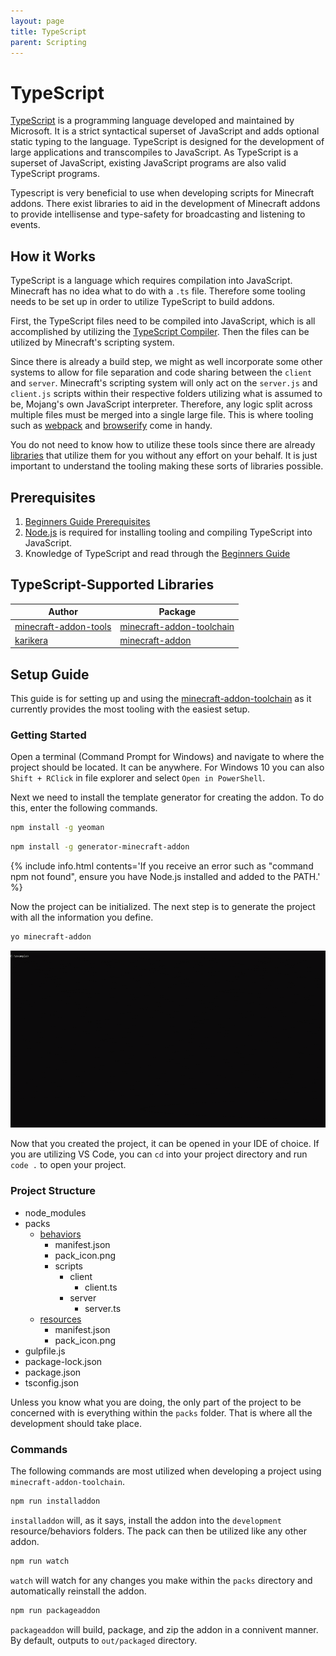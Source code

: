 ```yaml
---
layout: page
title: TypeScript
parent: Scripting
---
```


[//]: # (Documentation is heavily based on https://minecraft-addon-tools.github.io/tutorials/getting-started)

# TypeScript

[TypeScript](https://www.typescriptlang.org/) is a programming language developed and maintained by Microsoft. It is a strict syntactical superset of JavaScript and adds optional static typing to the language. TypeScript is designed for the development of large applications and transcompiles to JavaScript. As TypeScript is a superset of JavaScript, existing JavaScript programs are also valid TypeScript programs.

Typescript is very beneficial to use when developing scripts for Minecraft addons. There exist libraries to aid in the development of Minecraft addons to provide intellisense and type-safety for broadcasting and listening to events.

## How it Works

TypeScript is a language which requires compilation into JavaScript. Minecraft has no idea what to do with a `.ts` file. Therefore some tooling needs to be set up in order to utilize TypeScript to build addons.

First, the TypeScript files need to be compiled into JavaScript, which is all accomplished by utilizing the [TypeScript Compiler](https://www.npmjs.com/package/typescript). Then the files can be utilized by Minecraft's scripting system.

Since there is already a build step, we might as well incorporate some other systems to allow for file separation and code sharing between the `client` and `server`. Minecraft's scripting system will only act on the `server.js` and `client.js` scripts within their respective folders utilizing what is assumed to be, Mojang's own JavaScript interpreter. Therefore, any logic split across multiple files must be merged into a single large file. This is where tooling such as [webpack](https://webpack.js.org/) and [browserify](https://browserify.org/) come in handy.

You do not need to know how to utilize these tools since there are already [libraries](#typescript-supported-libraries) that utilize them for you without any effort on your behalf. It is just important to understand the tooling making these sorts of libraries possible.

## Prerequisites

1. [Beginners Guide Prerequisites](/scripting/beginners-guide#prerequisites)
2. [Node.js](https://nodejs.org/en/) is required for installing tooling and compiling TypeScript into JavaScript.
3. Knowledge of TypeScript and read through the [Beginners Guide](/scripting/beginners-guide)

## TypeScript-Supported Libraries

| Author          | Package     |
|-----------------|-------------|
| [minecraft-addon-tools](https://github.com/minecraft-addon-tools) | [minecraft-addon-toolchain](https://github.com/minecraft-addon-tools/minecraft-addon-toolchain) |
| [karikera](https://github.com/karikera) | [minecraft-addon](https://github.com/karikera/mcaddon-start) |

## Setup Guide

This guide is for setting up and using the [minecraft-addon-toolchain](https://github.com/minecraft-addon-tools/minecraft-addon-toolchain) as it currently provides the most tooling with the easiest setup.

### Getting Started

Open a terminal (Command Prompt for Windows) and navigate to where the project should be located. It can be anywhere. For Windows 10 you can also `Shift + RClick` in file explorer and select `Open in PowerShell`.

Next we need to install the template generator for creating the addon. To do this, enter the following commands.

```bash
npm install -g yeoman
```

```bash
npm install -g generator-minecraft-addon
```

{% include info.html
  contents='If you receive an error such as "command npm not found", ensure you have Node.js installed and added to the PATH.'
%}

Now the project can be initialized. The next step is to generate the project with all the information you define.

```bash
yo minecraft-addon
```

![Creating a project](/assets/images/scripting/typescript/project-create.gif)

Now that you created the project, it can be opened in your IDE of choice. If you are utilizing VS Code, you can `cd` into your project directory and run `code .` to open your project.

### Project Structure

<div markdown="0" class="folder-structure">
    <ul>
        <li><span class="folder">node_modules</span></li>
        <li><span class="folder">packs</span>
            <ul>
                <li><span class="folder"><a href="/schemas/behavior-folder" target="__blank">behaviors</a></span>
                    <ul>
                        <li><span class="file">manifest.json</span></li>
                        <li><span class="image">pack_icon.png</span></li>
                        <li><span class="folder">scripts</span>
                            <ul>
                                <li><span class="folder">client</span>
                                    <ul>
                                        <li><span class="file">client.ts</span></li>
                                    </ul>
                                </li>
                                <li><span class="folder">server</span>
                                    <ul>
                                        <li><span class="file">server.ts</span></li>
                                    </ul>
                                </li>
                            </ul>
                        </li>
                    </ul>
                </li>
                <li><span class="folder"><a href="/schemas/resource-folder" target="__blank">resources</a></span>
                    <ul>
                        <li><span class="file">manifest.json</span></li>
                        <li><span class="image">pack_icon.png</span></li>
                    </ul>
                </li>
            </ul>
        </li>
        <li><span class="file">gulpfile.js</span></li>
        <li><span class="file">package-lock.json</span></li>
        <li><span class="file">package.json</span></li>
        <li><span class="file">tsconfig.json</span></li>
    </ul>
</div>

Unless you know what you are doing, the only part of the project to be concerned with is everything within the `packs` folder. That is where all the development should take place.

### Commands

The following commands are most utilized when developing a project using `minecraft-addon-toolchain`.

```bash
npm run installaddon
```

`installaddon` will, as it says, install the addon into the `development` resource/behaviors folders. The pack can then be utilized like any other addon.

```bash
npm run watch
```

`watch` will watch for any changes you make within the `packs` directory and automatically reinstall the addon.

```bash
npm run packageaddon
```

`packageaddon` will build, package, and zip the addon in a connivent manner. By default, outputs to `out/packaged` directory.
